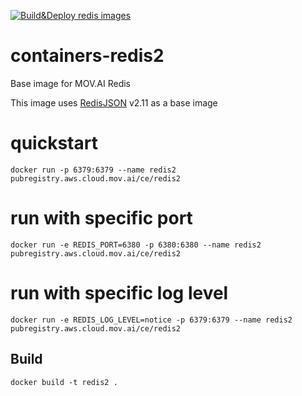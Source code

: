 [![Build&Deploy redis images](https://github.com/MOV-AI/containers-redis2/actions/workflows/docker-ci.yml/badge.svg?branch=main)](https://github.com/MOV-AI/containers-redis2/actions/workflows/docker-ci.yml)

# containers-redis2
Base image for MOV.AI Redis

This image uses [RedisJSON](https://github.com/RedisJSON/RedisJSON) v2.11 as a base image

# quickstart

    docker run -p 6379:6379 --name redis2 pubregistry.aws.cloud.mov.ai/ce/redis2

# run with specific port

    docker run -e REDIS_PORT=6380 -p 6380:6380 --name redis2 pubregistry.aws.cloud.mov.ai/ce/redis2

# run with specific log level

    docker run -e REDIS_LOG_LEVEL=notice -p 6379:6379 --name redis2 pubregistry.aws.cloud.mov.ai/ce/redis2


## Build

    docker build -t redis2 .
